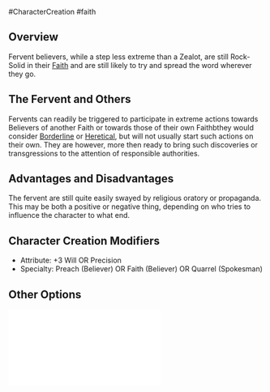 #CharacterCreation #faith 
## Overview
Fervent believers, while a step less extreme than a Zealot, are still Rock-Solid in their [Faith](/LifePath/Faith/Faith.md) and are still likely to try and spread the word wherever they go.

## The Fervent and Others
Fervents can readily be triggered to participate in extreme actions towards Believers of another Faith or towards those of their own Faithbthey would consider [Borderline](/LifePath/Faith/Borderline.md) or [Heretical](/LifePath/Faith/Heretical.md), but will not usually start such actions on their own. They are however, more then ready to bring such discoveries or transgressions to the attention of responsible authorities.


## Advantages and Disadvantages
The fervent are still quite easily swayed by religious oratory or propaganda. This may be both a positive or negative thing, depending on who tries to influence the character to what end.

## Character Creation Modifiers
- Attribute: +3 Will OR Precision 
- Specialty: Preach (Believer) OR Faith (Believer) OR Quarrel (Spokesman)

## Other Options
![Degrees of Faith](/LifePath/Faith/Degrees%20of%20Faith.md)
